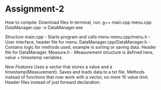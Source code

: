# Assignment-2


How to compile:
Download files
In terminal, run:
g++ main.cpp menu.cpp DataManager.cpp -o DataManager.exe


*Structure*
main.cpp - Starts program and calls menu
menu.cpp/menu.h - User interface, header file for menu.
DataManager.cpp/DataManager.h - Contains logic for methods used, example is sorting or saving data. Header file for DataManager.
Measure.h - Measurement structure is defined here, value + timestamp variables.

*New Features*
Uses a vector that stores a value and a timestamp(Measurement).
Saves and loads data to a txt file.
Methods instead of functions that now work with a vector, no more 10 value limit.
Header files instead of just forward declaration.
